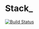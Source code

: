 # Stack_
 [![Build Status](https://travis-ci.org/oVokick/Stack_.svg?branch=master)](https://travis-ci.org/oVokick/Stack_)
